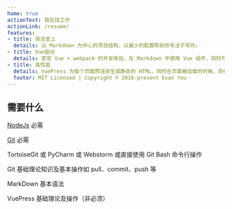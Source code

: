 ```yaml
---
home: true
actionText: 我在找工作
actionLink: /resume/
features:
- title: 简洁至上
  details: 以 Markdown 为中心的项目结构，以最少的配置帮助你专注于写作。
- title: Vue驱动
  details: 享受 Vue + webpack 的开发体验，在 Markdown 中使用 Vue 组件，同时可以使用 Vue 来开发自定义主题。
- title: 高性能
  details: VuePress 为每个页面预渲染生成静态的 HTML，同时在页面被加载的时候，将作为 SPA 运行。
  footer: MIT Licensed | Copyright © 2018-present Evan You
---
```


## 需要什么

[NodeJs](https://nodejs.org/zh-cn/) 必需

[Git](https://git-scm.com/downloads) 必需

TortoiseGit 或 PyCharm 或 Webstorm 或直接使用 Git Bash 命令行操作

Git 基础理论知识及基本操作如 pull、commit、push 等

MarkDown 基本语法

VuePress 基础理论及操作（非必须）

